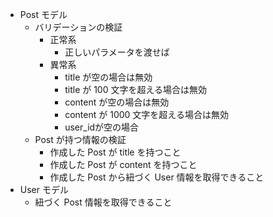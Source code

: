 - Post モデル
  - バリデーションの検証
    - 正常系
      - 正しいパラメータを渡せば
    - 異常系
      - title が空の場合は無効
      - title が 100 文字を超える場合は無効
      - content が空の場合は無効
      - content が 1000 文字を超える場合は無効
      - user_idが空の場合
  - Post が持つ情報の検証
    - 作成した Post が title を持つこと
    - 作成した Post が content を持つこと
    - 作成した Post から紐づく User 情報を取得できること
- User モデル
  - 紐づく Post 情報を取得できること
